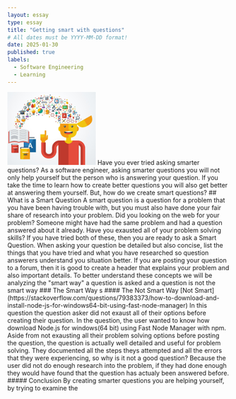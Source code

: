 ```yaml
---
layout: essay
type: essay
title: "Getting smart with questions"
# All dates must be YYYY-MM-DD format!
date: 2025-01-30
published: true
labels:
  - Software Engineering
  - Learning
---
```


<img width="200px" class="rounded float-start pe-4" src="../img/Learning.jpg">
Have you ever tried asking smarter questions? As a software engineer, asking smarter questions you will not only help yourself but the person who is answering your question. If you take the time to learn how to create better questions you will also get better at answering them yourself. But, how do we create smart questions?
## What is a Smart Question
A smart question is a question for a problem that you have been having trouble with, but you must also have done your fair share of research into your problem. Did you looking on the web for your problem? Someone might have had the same problem and had a question answered about it already. Have you exausted all of your problem solving skills? If you have tried both of these, then you are ready to ask a Smart Question. When asking your question be detailed but also concise, list the things that you have tried and what you have researched so question answerers understand you situation better. If you are posting your question to a forum, then it is good to create a header that explains your problem and also important details. To better understand these concepts we will be analyzing the "smart way" a question is asked and a question is not the smart way
### The Smart Way
s
#### The Not Smart Way
[Not Smart](https://stackoverflow.com/questions/79383373/how-to-download-and-install-node-js-for-windows64-bit-using-fast-node-manager)
In this question the question asker did not exaust all of their options before creating their question. In the question, the user wanted to know how download Node.js for windows(64 bit) using Fast Node Manager with npm. Aside from not exausting all their problem solving options before posting the question, the question is actually well detailed and useful for problem solving. They documented all the steps theys attempted and all the errors that they were experiencing, so why is it not a good question? Because the user did not do enough research into the problem, if they had done enough they would have found that the question has actualy been answered before. 
##### Conclusion
By creating smarter questions you are helping yourself, by trying to examine the 



